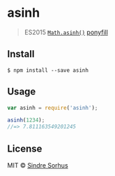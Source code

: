 # asinh

> ES2015 [`Math.asinh()`](https://developer.mozilla.org/en-US/docs/Web/JavaScript/Reference/Global_Objects/Math/asinh) [ponyfill](https://ponyfill.com)


## Install

```
$ npm install --save asinh
```


## Usage

```js
var asinh = require('asinh');

asinh(1234);
//=> 7.811163549201245
```


## License

MIT © [Sindre Sorhus](http://sindresorhus.com)

